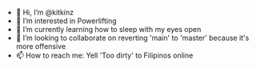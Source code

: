 - 👋 Hi, I’m @kitkinz
- 👀 I’m interested in Powerlifting
- 🌱 I’m currently learning how to sleep with my eyes open
- 💞️ I’m looking to collaborate on reverting 'main' to 'master' because it's more offensive
- 📫 How to reach me: Yell 'Too dirty' to Filipinos online

<!---
kitkinz/kitkinz is a ✨ special ✨ repository because its `README.md` (this file) appears on your GitHub profile.
You can click the Preview link to take a look at your changes.
--->
